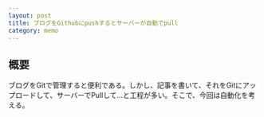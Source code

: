 ```yaml
---
layout: post
title: ブログをGithubにpushするとサーバーが自動でpull
category: memo
---
```


## 概要
ブログをGitで管理すると便利である。しかし、記事を書いて、それをGitにアップロードして、サーバーでPullして...と工程が多い。そこで、今回は自動化を考える。
